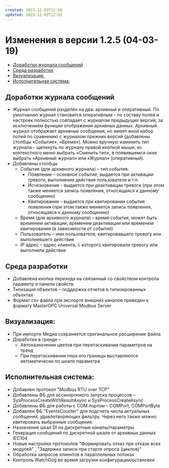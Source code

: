 ```yaml
---
created: 2023-12-03T11:50
updated: 2023-12-03T12:03
---
```

# Изменения в версии 1.2.5 (04-03-19)

- [Доработки журнала сообщений](#%D0%94%D0%BE%D1%80%D0%B0%D0%B1%D0%BE%D1%82%D0%BA%D0%B8-%D0%B6%D1%83%D1%80%D0%BD%D0%B0%D0%BB%D0%B0-%D1%81%D0%BE%D0%BE%D0%B1%D1%89%D0%B5%D0%BD%D0%B8%D0%B9)
- [Среда разработки](#%D0%A1%D1%80%D0%B5%D0%B4%D0%B0-%D1%80%D0%B0%D0%B7%D1%80%D0%B0%D0%B1%D0%BE%D1%82%D0%BA%D0%B8)
- [Визуализация:](#%D0%92%D0%B8%D0%B7%D1%83%D0%B0%D0%BB%D0%B8%D0%B7%D0%B0%D1%86%D0%B8%D1%8F)
- [Исполнительная система:](#%D0%98%D1%81%D0%BF%D0%BE%D0%BB%D0%BD%D0%B8%D1%82%D0%B5%D0%BB%D1%8C%D0%BD%D0%B0%D1%8F-%D1%81%D0%B8%D1%81%D1%82%D0%B5%D0%BC%D0%B0)

## Доработки журнала сообщений

* Журнал сообщений разделён на два: архивный и оперативный. По умолчанию журнал становится оперативным - по составу полей и настроек полностью совпадает с журналом предыдущих версий, за исключением функции отображения архивных данных. Архивный журнал отображает архивные сообщения, но имеет иной набор полей по сравнению с журналом прежних версий (добавлены столбцы «Событие», «Время»). Можно вручную изменить тип журнала - щелкнуть по журналу правой кнопкой мыши, из контекстного меню выбрать «Сменить тип», в появившемся окне выбрать «Архивный журнал» или «Журнал» (оперативный).
* Добавлены столбцы
    * Событие (для архивного журнала) – тип события:
        * Появление – основное событие, выдается при активации тревоги, выполнения действия пользователя и т.п.
        * Исчезновение - выдается при деактивации тревоги (при этом также меняется запись появления, относящаяся к данному сообщению)
        * Квитирование - выдается при квитировании события появления (при этом также меняется запись появления, относящаяся к данному сообщению)
    * Время (для архивного журнала) – время события, может быть временем активации, временем деактивации или временем квитирования (в зависимости от события)
    * Пользователь – имя пользователя, квитировавшего тревогу или выполнившего действие
    * IP адрес – адрес клиента, с которого квитировали тревогу или выполнили действие

## Среда разработки

* Добавлена кнопка перехода на связанный со свойством контрола параметр в панели свойств
* Типизация объектов – поддержка отчетов в типизированных объектах
* Формат csv файла при экспорте внешних каналов приведен к формату MasterOPC Universal Modbus Server

## Визуализация:

* При импорте Медиа сохраняется оригинальное расширение файла
* Доработки в тренде –
    * Автоназначение цветов при перетаскивании параметров на тренд
    * При перетаскивании пера его границы выставляются автоматически по шкале параметра

## Исполнительная система:

* Добавлен протокол "Modbus RTU over TCP"
* Добавлены ФБ для ассинхронного запуска процессов – SysProcessCreateWithResultAsync и SysProcessCreateAsync
* Добавлены ФБ для работы с COM портом – COMPort, COMPortByte
* Добавлен ФБ "EventsCounter" для подсчета числа актуальных сообщений, удовлетворяющих фильтру. Через него также можно квитировать выбранные сообщения.
* Назначение шкал DI на дискретные каналы/параметры
* Генерация сообщений по дискретной шкале от архивных данных IEC104
* Новые настройки протоколов "Формировать отказ при отказе всех модулей" , "Задержка записи при старте опроса (циклов)"
* Обработка запросов клиентов в параллельных потоках
* Контроль WatchDog во время загрузки конфигурации/остановки